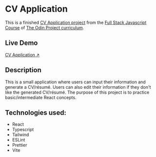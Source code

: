 # CV Application

This is a finished [CV Application project](https://www.theodinproject.com/lessons/node-path-react-new-cv-application) from the [Full Stack Javascript Course](https://www.theodinproject.com/paths/full-stack-javascript) of [The Odin Project curriculum](https://www.theodinproject.com/paths).

## Live Demo

[CV Application ↗️](https://glittering-cranachan-f24d59.netlify.app/)

## Description

This is a small application where users can input their information and generate a CV/résumé. Users can also edit their information if they don't like the generated CV/résumé. The purpose of this project is to practice basic/intermediate React concepts.

## Technologies used:

- React
- Typescript
- Tailwind
- ESLint
- Prettier
- Vite
